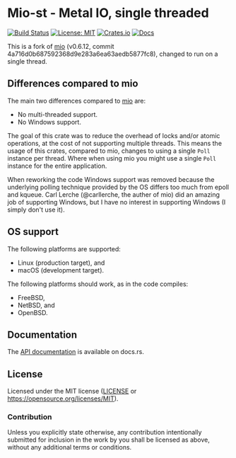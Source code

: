 # Mio-st - Metal IO, single threaded

[![Build Status](https://travis-ci.org/Thomasdezeeuw/mio-st.svg?branch=master)](https://travis-ci.org/Thomasdezeeuw/mio-st)
[![License: MIT](https://img.shields.io/badge/license-MIT-blue.svg)](https://opensource.org/licenses/MIT)
[![Crates.io](https://img.shields.io/crates/v/mio_st.svg)](https://crates.io/crates/mio-st)
[![Docs](https://docs.rs/mio-st/badge.svg)](https://docs.rs/mio-st)

This is a fork of [mio] (v0.6.12, commit
4a716d0b687592368d9e283a6ea63aedb5877fc8), changed to run on a single thread.

[mio]: https://github.com/carllerche/mio


## Differences compared to mio

The main two differences compared to [mio] are:
 - No multi-threaded support.
 - No Windows support.

The goal of this crate was to reduce the overhead of locks and/or atomic
operations, at the cost of not supporting multiple threads. This means the usage
of this crates, compared to mio, changes to using a single `Poll` instance per
thread. Where when using mio you might use a single `Poll` instance for the
entire application.

When reworking the code Windows support was removed because the underlying
polling technique provided by the OS differs too much from epoll and kqueue.
Carl Lerche (@carllerche, the auther of mio) did an amazing job of supporting
Windows, but I have no interest in supporting Windows (I simply don't use it).


## OS support

The following platforms are supported:

 - Linux (production target), and
 - macOS (development target).

The following platforms should work, as in the code compiles:

 - FreeBSD,
 - NetBSD, and
 - OpenBSD.


## Documentation

The [API documentation] is available on docs.rs.

[API documentation]: https://docs.rs/mio-st


## License

Licensed under the MIT license ([LICENSE] or
https://opensource.org/licenses/MIT).

[LICENSE]: ./LICENSE


### Contribution

Unless you explicitly state otherwise, any contribution intentionally submitted
for inclusion in the work by you shall be licensed as above, without any
additional terms or conditions.
